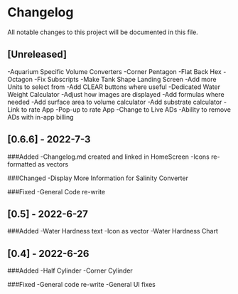 # Changelog
All notable changes to this project will be documented in this file.

## [Unreleased]
-Aquarium Specific Volume Converters
-Corner Pentagon
-Flat Back Hex
-Octagon
-Fix Subscripts
-Make Tank Shape Landing Screen
-Add more Units to select from
-Add CLEAR buttons where useful
-Dedicated Water Weight Calculator
-Adjust how images are displayed
-Add formulas where needed
-Add surface area to volume calculator
-Add substrate calculator
-Link to rate App
-Pop-up to rate App
-Change to Live ADs
-Ability to remove ADs with in-app billing

## [0.6.6] - 2022-7-3
###Added
-Changelog.md created and linked in HomeScreen
-Icons re-formatted as vectors

###Changed
-Display More Information for Salinity Converter

###Fixed
-General Code re-write

## [0.5] - 2022-6-27
###Added
-Water Hardness text
-Icon as vector
-Water Hardness Chart

## [0.4] - 2022-6-26
###Added 
-Half Cylinder
-Corner Cylinder

###Fixed
-General code re-write
-General UI fixes